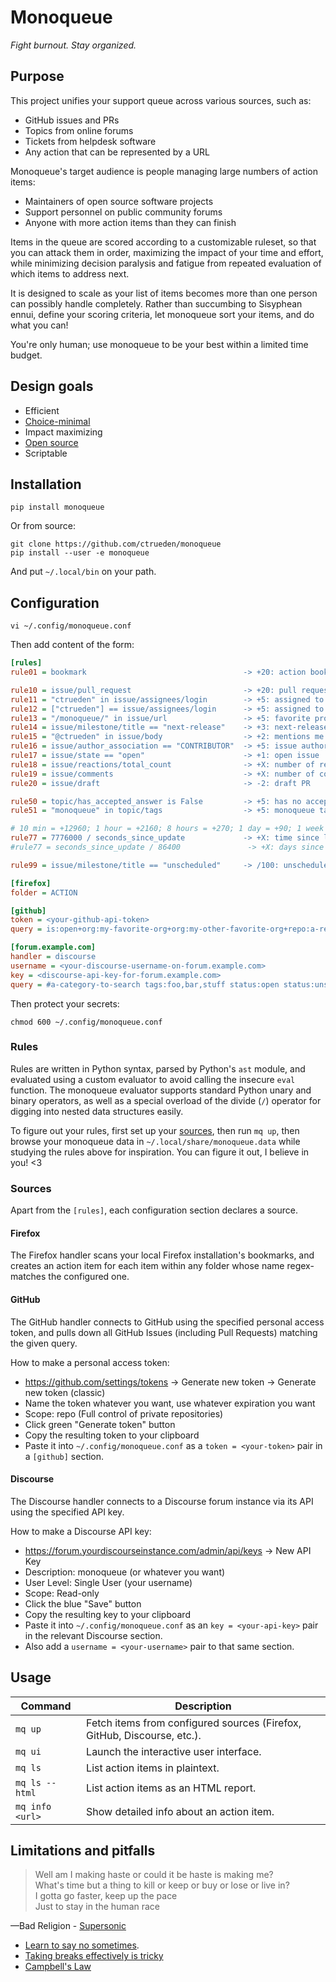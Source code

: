 # Monoqueue

*Fight burnout. Stay organized.*

## Purpose

This project unifies your support queue across various sources, such as:

* GitHub issues and PRs
* Topics from online forums
* Tickets from helpdesk software
* Any action that can be represented by a URL

Monoqueue's target audience is people managing large numbers of action items:

* Maintainers of open source software projects
* Support personnel on public community forums
* Anyone with more action items than they can finish

Items in the queue are scored according to a customizable ruleset, so that
you can attack them in order, maximizing the impact of your time and effort,
while minimizing decision paralysis and fatigue from repeated evaluation of
which items to address next.

It is designed to scale as your list of items becomes more than one person can
possibly handle completely. Rather than succumbing to Sisyphean ennui, define
your scoring criteria, let monoqueue sort your items, and do what you can!

You're only human; use monoqueue to be your best within a limited time budget.

## Design goals

* Efficient
* [Choice-minimal](https://tim.blog/2008/02/06/the-choice-minimal-lifestyle-6-formulas-for-more-output-and-less-overwhelm/)
* Impact maximizing
* [Open source](UNLICENSE)
* Scriptable

## Installation

```shell
pip install monoqueue
```

Or from source:

```shell
git clone https://github.com/ctrueden/monoqueue
pip install --user -e monoqueue
```

And put `~/.local/bin` on your path.

## Configuration

```shell
vi ~/.config/monoqueue.conf
```

Then add content of the form:

```ini
[rules]
rule01 = bookmark                                   -> +20: action bookmark

rule10 = issue/pull_request                         -> +20: pull request
rule11 = "ctrueden" in issue/assignees/login        -> +5: assigned to me
rule12 = ["ctrueden"] == issue/assignees/login      -> +5: assigned to only me
rule13 = "/monoqueue/" in issue/url                 -> +5: favorite project (monoqueue)
rule14 = issue/milestone/title == "next-release"    -> +3: next-release milestone
rule15 = "@ctrueden" in issue/body                  -> +2: mentions me
rule16 = issue/author_association == "CONTRIBUTOR"  -> +5: issue author is non-member
rule17 = issue/state == "open"                      -> +1: open issue
rule18 = issue/reactions/total_count                -> +X: number of reactions
rule19 = issue/comments                             -> +X: number of comments
rule20 = issue/draft                                -> -2: draft PR

rule50 = topic/has_accepted_answer is False         -> +5: has no accepted answer
rule51 = "monoqueue" in topic/tags                  -> +5: monoqueue tag

# 10 min = +12960; 1 hour = +2160; 8 hours = +270; 1 day = +90; 1 week = +10; 2 weeks = +5; 1 month = +2
rule77 = 7776000 / seconds_since_update             -> +X: time since last update (rapid response)
#rule77 = seconds_since_update / 86400               -> +X: days since last update (backlog tackle)

rule99 = issue/milestone/title == "unscheduled"     -> /100: unscheduled milestone

[firefox]
folder = ACTION

[github]
token = <your-github-api-token>
query = is:open+org:my-favorite-org+org:my-other-favorite-org+repo:a-repo-I-manage

[forum.example.com]
handler = discourse
username = <your-discourse-username-on-forum.example.com>
key = <discourse-api-key-for-forum.example.com>
query = #a-category-to-search tags:foo,bar,stuff status:open status:unsolved
```

Then protect your secrets:

```shell
chmod 600 ~/.config/monoqueue.conf
```

### Rules

Rules are written in Python syntax, parsed by Python's `ast` module, and evaluated
using a custom evaluator to avoid calling the insecure `eval` function. The monoqueue
evaluator supports standard Python unary and binary operators, as well as a special
overload of the divide (`/`) operator for digging into nested data structures easily.

To figure out your rules, first set up your [sources](#sources), then run `mq up`,
then browse your monoqueue data in `~/.local/share/monoqueue.data` while studying
the rules above for inspiration. You can figure it out, I believe in you! <3

### Sources

Apart from the `[rules]`, each configuration section declares a source.

#### Firefox

The Firefox handler scans your local Firefox installation's bookmarks, and
creates an action item for each item within any folder whose name regex-matches
the configured one.

#### GitHub

The GitHub handler connects to GitHub using the specified personal access token,
and pulls down all GitHub Issues (including Pull Requests) matching the given query.

How to make a personal access token:
- https://github.com/settings/tokens &rarr; Generate new token &rarr; Generate new token (classic)
- Name the token whatever you want, use whatever expiration you want
- Scope: repo (Full control of private repositories)
- Click green "Generate token" button
- Copy the resulting token to your clipboard
- Paste it into `~/.config/monoqueue.conf`
  as a `token = <your-token>` pair in a `[github]` section.

#### Discourse

The Discourse handler connects to a Discourse forum instance via its API using
the specified API key.

How to make a Discourse API key:
- https://forum.yourdiscourseinstance.com/admin/api/keys &rarr; New API Key
- Description: monoqueue (or whatever you want)
- User Level: Single User (your username)
- Scope: Read-only
- Click the blue "Save" button
- Copy the resulting key to your clipboard
- Paste it into `~/.config/monoqueue.conf`
  as an `key = <your-api-key>` pair in the relevant Discourse section.
- Also add a `username = <your-username>` pair to that same section.

## Usage

Command          | Description
-----------------|------------
`mq up`          | Fetch items from configured sources (Firefox, GitHub, Discourse, etc.).
`mq ui`          | Launch the interactive user interface.
`mq ls`          | List action items in plaintext.
`mq ls --html`   | List action items as an HTML report.
`mq info <url>`  | Show detailed info about an action item.

## Limitations and pitfalls

> Well am I making haste or could it be haste is making me?  
> What's time but a thing to kill or keep or buy or lose or live in?  
> I gotta go faster, keep up the pace  
> Just to stay in the human race

&mdash;Bad Religion - [Supersonic](https://youtu.be/D0RKVCH6O0o)

* [Learn to say no sometimes](https://jamesclear.com/saying-no).
* [Taking breaks effectively is tricky](https://www.personneltoday.com/hr/breaks-from-work-mental-fatigue-study/)
* [Campbell's Law](https://en.wikipedia.org/wiki/Campbell%27s_law)
